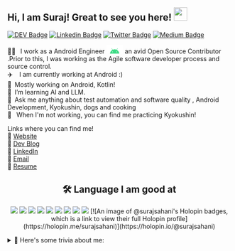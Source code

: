 ## Hi, I am Suraj! Great to see you here! <img src="https://raw.githubusercontent.com/aemmadi/aemmadi/master/wave.gif" width="30px" height="30px">

[![DEV Badge](https://img.shields.io/badge/-DEV.to-000?style=flat-square&logo=dev.to&logoColor=white&link=https://dev.to/samycici/)](https://dev.to/surajsahani)
[![Linkedin Badge](https://img.shields.io/badge/-LinkedIn-blue?style=flat-square&logo=Linkedin&logoColor=white&link=https://www.linkedin.com/in/samantacici/)](https://www.linkedin.com/in/surajsahani/)
[![Twitter Badge](https://img.shields.io/badge/-Twitter-1ca0f1?style=flat-square&labelColor=1ca0f1&logo=twitter&logoColor=white&link=https://twitter.com/samantacicilia)](https://twitter.com/martial_coder)
[![Medium Badge](https://img.shields.io/badge/-@martialcoder-03a57a?style=flat-square&labelColor=000000&logo=Medium&link=https://medium.com/@martialcoder)](https://medium.com/@martialcoder)
<!--
**surajsahani/surajsahani** is a ✨ _special_ ✨ repository because its `README.md` (this file) appears on your GitHub profile.

Here are some ideas to get you started:
-->
👨‍🎓 &ensp;I work as a Android Engineer <img src="https://github.com/1ud0v1c/1ud0v1c/blob/master/android.png" height=20 /> an avid Open Source Contributor .Prior to this, I was working as the  Agile software developer process and source control.<br> ✈️ &ensp;  I am currently working at Android :) <br>🔭&ensp;Mostly working on Android, Kotlin!<br>🌱&ensp;I’m  learning AI and LLM.<br>💬&ensp;Ask me anything about test automation and software quality , Android Development, Kyokushin, dogs and cooking <br> 🥋&ensp;  When I'm not working, you can find me practicing Kyokushin!<br>


Links where you can find me!<br>
📌   <a href="https://surajsahani.github.io/">Website</a><br>
📌   <a href="https://dev.to/surajsahani">Dev Blog</a><br>
📌   <a href="https://www.linkedin.com/in/surajsahani/">LinkedIn</a><br>
📌   <a href="surajkumarsahani1997@gmail.com">Email</a><br>
📌   <a href="https://documentcloud.adobe.com/link/review?uri=urn:aaid:scds:US:252959aa-8230-4a96-9858-eea6c6066646">Resume</a>
<!-- <a href="https://github.com/skydoves"><img alt="Profile" src="https://skydoves.github.io/badges/skydoves.svg"/></a> 
<a href="https://devlibrary.withgoogle.com/authors/skydoves"><img alt="Google Developers" src="https://skydoves.github.io/badges/google-developers-jaewoong.svg"/></a> 
<a href="https://medium.com/@skydoves"><img alt="Medium" src="https://skydoves.github.io/badges/Story-Medium.svg"/></a>
<a href="https://github.com/sponsors/skydoves"><img alt="Sponsors" src="https://skydoves.github.io/badges/badge_sponsors.svg"/></a>
</br></br> -->

 <h2 align="center"><b>🛠 Language I am good at </b></h2>

<p align="center">
  <img src="https://img.shields.io/badge/java-%23ED8B00.svg?style=for-the-badge&logo=java&logoColor=white">
  <img  src="https://img.shields.io/badge/Kotlin-8382E3?style=for-the-badge&logo=kotlin&logoColor=white">
  <img  src="https://img.shields.io/badge/Go-29BEB0?style=for-the-badge&logo=go&logoColor=white">
  <img src="https://img.shields.io/badge/dart-%230175C2.svg?style=for-the-badge&logo=dart&logoColor=white">
  <img src="https://img.shields.io/badge/Git-F05032?style=for-the-badge&logo=git&logoColor=white">
  <img src="https://img.shields.io/badge/Ubuntu-E95420?&style=for-the-badge&logo=ubuntu&logoColor=white">
  <img src="https://img.shields.io/badge/javascript-%23323330.svg?style=for-the-badge&logo=javascript&logoColor=%23F7DF1E">
  <img src="https://img.shields.io/badge/sqlite-%2307405e.svg?style=for-the-badge&logo=sqlite&logoColor=white">
  <img src="https://img.shields.io/badge/typescript-%23007ACC.svg?style=for-the-badge&logo=typescript&logoColor=white">
 [![An image of @surajsahani's Holopin badges, which is a link to view their full Holopin profile](https://holopin.me/surajsahani)](https://holopin.io/@surajsahani)
</p>



<details>
  <summary markdown="span">👀 Here's some trivia about me: </summary>
     Here's some trivia about me:

     * I am impacient and I do not ask for permission. I turn ideas into actionable items and I will make sure you are involved.
     * I enjoy receiving public praise, but private praise fuels me.
     * I can think about things from an engineer's mindset.
     * I am strong with program planning and documentation. I **love** taking notes during meetings. ✍️
     * I have a strong sense of ownership when it comes to work. Related to that, I do not like inefficiency and will look for any way to improve that.
     * I value stability and predictablity - I hate feeling uncomfortable. Sometimes I can react negatively to change but I do my best to embrace it and keep a positive mindset. I recognize that growing means feeling uncomfortable.
     * English is not my native language which can affect how I verbally express myself. I experience a lot of non-linear thinking in a mixture of Assamese and English, which reflects in my choice of words or sentence structure. In other words, I think as I speak.
     * I'm a sports enthusiast. , I have always been a creator. Altought I am extremely fulfilled, I'd still like to experiment with a different career in the future.
     * Prior to Android, I was an QA Engineer testing  very first android application codebase. That experience shaped me into the person and professional I am today. 
     * All those years working as a assurance engineer gave me a _pixel-perfect_ awareness. It's both a blessing and a curse.
     * As engineer, I am responsible for the product as a whole. You will see me involved in many, many different fronts: from process to hands-on coding.
     * I prototype low-fidelity first. You will not see me delivering bug free application until they are required in the development process. I prefer to gather ideas and work on them in words before delivering any "application".

</details>
